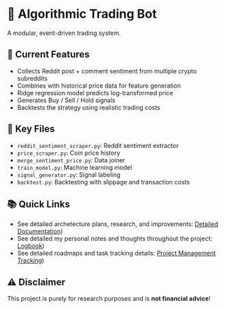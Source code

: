 # 🧠 Algorithmic Trading Bot

A modular, event-driven trading system.

## 🚀 Current Features
- Collects Reddit post + comment sentiment from multiple crypto subreddits
- Combines with historical price data for feature generation
- Ridge regression model predicts log-transformed price
- Generates Buy / Sell / Hold signals
- Backtests the strategy using realistic trading costs

## 📁 Key Files
- `reddit_sentiment_scraper.py`: Reddit sentiment extractor
- `price_scraper.py`: Coin price history
- `merge_sentiment_price.py`: Data joiner
- `train_model.py`: Machine learning model
- `signal_generator.py`: Signal labeling
- `backtest.py`: Backtesting with slippage and transaction costs

## 📚 Quick Links

- See detailed archetecture plans, research, and improvements: [Detailed Documentation](./docs/index.md))
- See detailed my personal notes and thoughts throughout the project: [Logbook](./docs/logbook.md))
- See detailed roadmaps and task tracking details: [Project Management Tracking](./docs/pm.md))

## ⚠️ Disclaimer
This project is purely for research purposes and is **not financial advice**!
